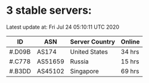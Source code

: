 # 3 stable servers:

Latest update at: Fri Jul 24 05:10:11 UTC 2020

| ID | ASN | Server Country | Online |
| -- | --- | -------------- | ------ |
| #.D09B | AS174 | United States | 34 hrs |
| #.C778 | AS51659 | Russia | 15 hrs |
| #.B3DD | AS45102 | Singapore | 69 hrs |

